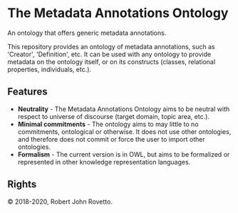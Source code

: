 # The Metadata Annotations Ontology 
An ontology that offers generic metadata annotations.

This repository provides an ontology of metadata annotations, such as 'Creator', 'Definition', etc. 
It can be used with any ontology to provide metadata on the ontology itself, or on its constructs (classes, relational properties, individuals, etc.). 

## Features
- **Neutrality** - The Metadata Annotations Ontology aims to be neutral with respect to universe of discourse (target domain, topic area, etc.). 
- **Minimal commitments** - The ontology aims to may little to no commitments, ontological or otherwise. It does not use other ontologies, and therefore does not commit or force the user to import other ontologies. 
- **Formalism** - The current version is in OWL, but aims to be formalized or represented in other knowledge representation languages.

## Rights
© 2018-2020, Robert John Rovetto.

